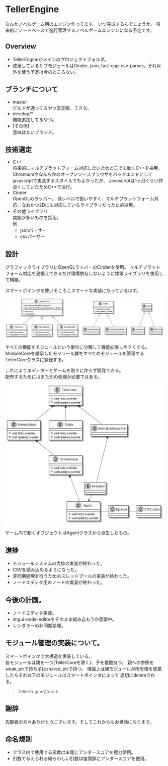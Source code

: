 # TellerEngine
なんかノベルゲーム用のエンジン作ってます。
いつ完成するんでしょうか。
将来的にノードベースで進行管理するノベルゲームエンジンになる予定です。

## Overview
* TellerEngineがメインのプロジェクトフォルダ。
* 使用しているサブモジュールはCinder, json, fast-cpp-csv-parser。それ以外を使う予定は今のところない。

## ブランチについて
* master  
  ビルドが通ってるやつ安定版、てきな。
* develop/*  
  機能追加してるやつ。
* [その他]  
  意味はないブランチ。

## 技術選定
* C++  
    将来的にマルチプラットフォーム対応したいためどこでも動くC++を採用。Chromiumやなんらかのオープンソースブラウザをバックエンドにしてjavascriptで実装するスタイルでもよかったが、   Javascriptは1ヶ月ぐらい仲良くしていたためC++で決行。
* Cinder  
  OpenGLのラッパー。  低レベルで扱いやすく、マルチプラットフォーム対応、なおかつ2Dにも対応しているライブラリだったため採用。
* その他ライブラリ  
  実績が多いものを採用。  
  例
  * jsonパーサー
  * csvパーサー


## 設計

グラフィックライブラリにOpenGLラッパーのCinderを使用。
マルチプラットフォーム対応を見据えできるだけ環境依存しないように標準ライブラリを使用して構築。

スマートポインタを使いそこそこスマートな実装になっているはず。

<img src="images\plantuml\ClassDiagram.png">

すべての機能をモジュールという単位に分解して機能拡張しやすくする。　　
ModuleCoreを継承したモジュール群をすべてのモジュールを管理するTellerCoreクラスに登録する。

これによりエディターとゲームを別々に作らず開発できる。  
配布するためにはまた別の処理が必要ではある。

<img src="images\plantuml\Stack.png">

ゲーム内で動くオブジェクトはAgentクラスから派生したもの。

## 進捗
* モジュールシステムの大枠の実装が終わった。
* CSVを読み込めるようになった。
* 非同期処理を行うためのスレッドプールの実装が終わった。
* ノードエディタ用のノードの実装が終わった。

## 今後の計画。
* ノードエディタ実装。
* imgui-node-editorをそのまま組み込もうか思案中。
* レンダラーの非同期処理。

## モジュール管理の実装について。
スマートポインタで木構造を実装している。  
各モジュールは親を一つ(TellerCoreを除く)、子を複数持つ。
親への参照をweak_ptrで持ち子はshared_ptrで持つ。
理論上は親モジュールが所有権を放棄したらそれ以下のモジュールはスマートポインタによって
適切にdeleteされる。

>TellerEngine\Core.h

## 謝辞
先駆者の方々ありがとうございます。そしてこれからもお世話になります。

## 命名規則
+ クラス内で使用する変数は末尾にアンダースコアを極力使用。
+ 引数で与えられる紛らわしい引数は接頭辞にアンダースコアを使用。